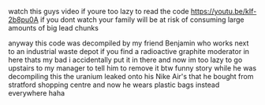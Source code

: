 watch this guys video if youre too lazy to read the code 
https://youtu.be/kIf-2b8pu0A 
if you dont watch your family will be at risk of consuming large amounts of big lead chunks

anyway this code was decompiled by my friend Benjamin who works next to an industrial waste depot if you find a radioactive graphite moderator in here thats my bad i accidentally put it in there and now im too lazy to go upstairs to my manager to tell him to remove it btw funny story while he was decompiling this the uranium leaked onto his Nike Air's that he bought from stratford shopping centre and now he wears plastic bags instead everywhere haha
